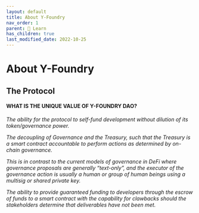```yaml
---
layout: default
title: About Y-Foundry
nav_order: 1
parent: 📓 Learn
has_children: true
last_modified_date: 2022-10-25
---
```


# About Y-Foundry


## The Protocol

#### WHAT IS THE UNIQUE VALUE OF Y-FOUNDRY DAO?


_The ability for the protocol to self-fund development without dilution of its token/governance power._

_The decoupling of Governance and the Treasury, such that the Treasury is a smart contract accountable to perform actions as determined by on-chain governance._

_This is in contrast to the current models of governance in DeFi where governance proposals are generally “text-only”, and the executor of the governance action is usually a human or group of human beings using a multisig or shared private key._

_The ability to provide guaranteed funding to developers through the escrow of funds to a smart contract with the capability for clawbacks should the stakeholders determine that deliverables have not been met._